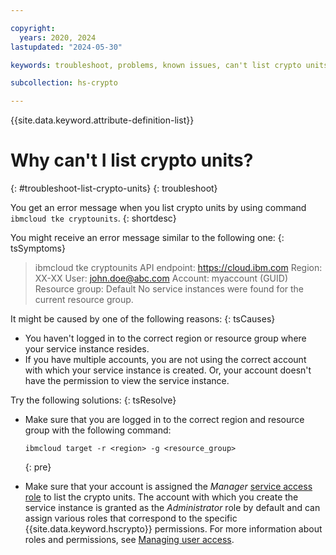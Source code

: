 ```yaml
---

copyright:
  years: 2020, 2024
lastupdated: "2024-05-30"

keywords: troubleshoot, problems, known issues, can't list crypto units

subcollection: hs-crypto

---
```


{{site.data.keyword.attribute-definition-list}}




# Why can't I list crypto units?
{: #troubleshoot-list-crypto-units}
{: troubleshoot}

You get an error message when you list crypto units by using command `ibmcloud tke cryptounits`.
{: shortdesc}

You might receive an error message similar to the following one:
{: tsSymptoms}

> ibmcloud tke cryptounits
> API endpoint:     https://cloud.ibm.com
> Region:           XX-XX
> User:             john.doe@abc.com
> Account:          myaccount (GUID)
> Resource group:   Default
> No service instances were found for the current resource group.

It might be caused by one of the following reasons:
{: tsCauses}

- You haven't logged in to the correct region or resource group where your service instance resides.
- If you have multiple accounts, you are not using the correct account with which your service instance is created. Or, your account doesn't have the permission to view the service instance.

Try the following solutions:
{: tsResolve}

- Make sure that you are logged in to the correct region and resource group with the following command:

    ```
    ibmcloud target -r <region> -g <resource_group>
    ```
    {: pre}

- Make sure that your account is assigned the _Manager_ [service access role](/docs/hs-crypto?topic=hs-crypto-manage-access#service-access-roles) to list the crypto units. The account with which you create the service instance is granted as the _Administrator_ role by default and can assign various roles that correspond to the specific {{site.data.keyword.hscrypto}} permissions. For more information about roles and permissions, see [Managing user access](/docs/hs-crypto?topic=hs-crypto-manage-access).
